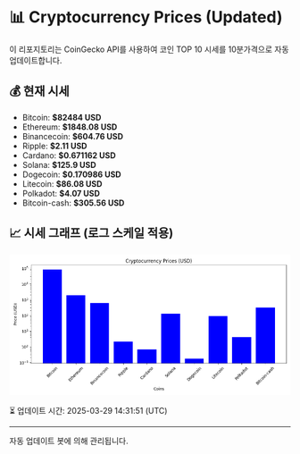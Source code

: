 
# 📊 Cryptocurrency Prices (Updated)

이 리포지토리는 CoinGecko API를 사용하여 코인 TOP 10 시세를 10분가격으로 자동 업데이트합니다.

## 💰 현재 시세
- Bitcoin: **$82484 USD**
- Ethereum: **$1848.08 USD**
- Binancecoin: **$604.76 USD**
- Ripple: **$2.11 USD**
- Cardano: **$0.671162 USD**
- Solana: **$125.9 USD**
- Dogecoin: **$0.170986 USD**
- Litecoin: **$86.08 USD**
- Polkadot: **$4.07 USD**
- Bitcoin-cash: **$305.56 USD**

## 📈 시세 그래프 (로그 스케일 적용)
![Crypto Prices](crypto_prices.png)

⏳ 업데이트 시간: 2025-03-29 14:31:51 (UTC)

---
자동 업데이트 봇에 의해 관리됩니다.
